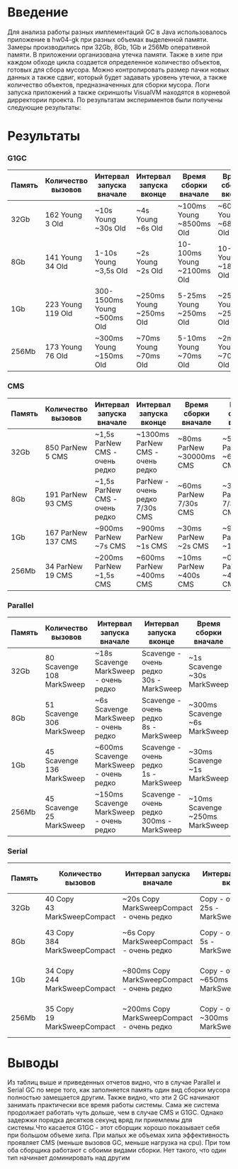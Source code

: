 # Введение
Для анализа работы разных имплементаций GC в Java использовалось приложение в hw04-gk при разных объемах выделенной памяти.
Замеры производились при 32Gb, 8Gb, 1Gb и 256Mb оперативной памяти. В приложении организована утечка памяти. Также в хипе
при каждом обходе цикла создается определенное количество объектов, готовых для сбора мусора. Можно контролировать размер пачки
новых данных а также сдвиг, который будет задавать уровень утечки, а также количество объектов, предназначенных для сборки мусора.
Логи запуска приложений а также скриншоты VisualVM находятся в корневой дирректории проекта.
По результатам экспериментов были получены следующие результаты:
# Результаты
### G1GC
Память | Количество вызовов | Интервал запуска вначале | Интервал запуска вконце | Время сборки вначале | Время сборки вконце
--- | --- | --- | --- | --- | ---
32Gb| 162 Young<br>3 Old | ~10s Young<br>~30s Old| ~4s Young<br>~6s Old| ~100ms Young<br>~8500ms Old| ~60ms Young<br>~6800ms Old
8Gb| 141 Young<br>34 Old | 1-10s Young<br>~3,5s Old| ~2s Young<br>~2s Old| 10-100ms Young<br>~2100ms Old| 10-20ms Young<br>~1800ms Old
1Gb| 223 Young<br>119 Old | 300-1500ms Young<br>~500ms Old| ~250ms Young<br>~250ms Old| 5-25ms Young<br>~250ms Old| ~250ms Young<br>~250ms Old
256Mb| 173 Young<br>76 Old | ~300ms Young<br>~150ms Old| ~70ms Young<br>~70ms Old| 5-10ms Young<br>~70ms Old| ~2ms Young<br>~70ms Old

### CMS
Память | Количество вызовов | Интервал запуска вначале | Интервал запуска вконце | Время сборки вначале | Время сборки вконце
--- | --- | --- | --- | --- | ---
32Gb| 850 ParNew<br>5 CMS | ~1,5s ParNew<br>CMS - очень редко| ~1300ms ParNew<br>CMS - очень редко| ~80ms ParNew<br>~30000ms CMS| ~50ms ParNew<br>~60000ms CMS
8Gb| 191 ParNew<br>93 CMS | ~1,5s ParNew<br>CMS - очень редко| ParNew - очень редко<br>7/30s CMS| ~60ms ParNew<br>7/30s CMS| ~30ms ParNew<br>7/30s CMS
1Gb| 167 ParNew<br>137 CMS | ~900ms ParNew<br>~7s CMS| ~900ms ParNew<br>~1s CMS| ~30ms ParNew<br>~2s CMS| ~900ms ParNew<br>~1s CMS
256Mb| 34 ParNew<br>19 CMS | ~200ms ParNew<br>~1,5s CMS| ~600ms ParNew<br>~400ms CMS| ~10ms ParNew<br>~400s CMS| ~0ms ParNew<br>~400ms CMS

### Parallel
Память | Количество вызовов | Интервал запуска вначале | Интервал запуска вконце | Время сборки вначале | Время сборки вконце
--- | --- | --- | --- | --- | ---
32Gb| 80 Scavenge<br>108 MarkSweep | ~18s Scavenge<br>MarkSweep - очень редко| Scavenge - очень редко<br>30s - MarkSweep| ~1s Scavenge<br>~30s MarkSweep| ~3s Scavenge<br>~30s MarkSweep
8Gb| 51 Scavenge<br>306 MarkSweep | ~6s Scavenge<br>MarkSweep - очень редко| Scavenge - очень редко<br>8s - MarkSweep| ~300ms Scavenge<br>~6s MarkSweep| ~1s Scavenge<br>~8s MarkSweep
1Gb| 45 Scavenge<br>136 MarkSweep | ~600ms Scavenge<br>MarkSweep - очень редко| Scavenge - очень редко<br>1s - MarkSweep| ~30ms Scavenge<br>~1s MarkSweep| ~80ms Scavenge<br>~1s MarkSweep
256Mb| 45 Scavenge<br>25 MarkSweep | ~150ms Scavenge<br>MarkSweep - очень редко| Scavenge - очень редко<br>300ms - MarkSweep| ~10ms Scavenge<br>~250ms MarkSweep| ~30ms Scavenge<br>~250ms MarkSweep

### Serial
Память | Количество вызовов | Интервал запуска вначале | Интервал запуска вконце | Время сборки вначале | Время сборки вконце
--- | --- | --- | --- | --- | ---
32Gb| 40 Copy<br>43 MarkSweepCompact | ~20s Copy<br>MarkSweepCompact - очень редко| Copy - очень редко<br>25s - MarkSweepCompact| ~1s Copy<br>~15s MarkSweep| ~1s Copy<br>~17s MarkSweepCompact
8Gb| 43 Copy<br>384 MarkSweepCompact | ~6s Copy<br>MarkSweepCompact - очень редко| Copy - очень редко<br>5s - MarkSweepCompact| ~300ms Copy<br>~5s MarkSweep| ~300ms Copy<br>~5s MarkSweepCompact
1Gb| 34 Copy<br>244 MarkSweepCompact | ~800ms Copy<br>MarkSweepCompact - очень редко| Copy - очень редко<br>~650ms - MarkSweepCompact| ~36ms Copy<br>~650s MarkSweep| ~36ms Copy<br>~650ms MarkSweepCompact
256Mb| 35 Copy<br>19 MarkSweepCompact | ~200ms Copy<br>MarkSweepCompact - очень редко| Copy - очень редко<br>~300ms - MarkSweepCompact| ~10ms Copy<br>~150s MarkSweep| ~10ms Copy<br>~150ms MarkSweepCompact
# Выводы
Из таблиц выше и приведенных отчетов видно, что в случае Parallel и Serial GC по мере того, как заполняется память один 
вид сборки мусора полностью замещается другим. Также видно, что эти 2 GC начинают занимать практически все время работы 
системы. Сама же система продолжает работать чуть дольше, чем в случае CMS и G1GC. Однако задержки порядка десятков секунд
 вряд ли приемлемы для системы.Что касается G1GC - этот сборщик хорошо показывает себя при большом объеме хипа. 
 При малых же объемах хипа эффективность проявляет CMS (меньше вызовов GC, меньше нагрузка на cpu). При том оба сборщика
 работают с обоими видами сборки. Нет такого, что один тип начинает доминировать над другим
